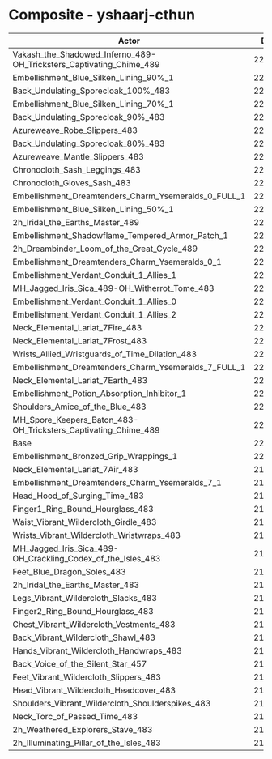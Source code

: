 # Composite - yshaarj-cthun
| Actor | DPS | Increase |
|---|:---:|:---:|
|Vakash_the_Shadowed_Inferno_489-OH_Tricksters_Captivating_Chime_489|228080|3.64%|
|Embellishment_Blue_Silken_Lining_90%_1|225078|2.28%|
|Back_Undulating_Sporecloak_100%_483|224404|1.97%|
|Embellishment_Blue_Silken_Lining_70%_1|224013|1.79%|
|Back_Undulating_Sporecloak_90%_483|223970|1.78%|
|Azureweave_Robe_Slippers_483|223893|1.74%|
|Back_Undulating_Sporecloak_80%_483|223464|1.55%|
|Azureweave_Mantle_Slippers_483|223293|1.47%|
|Chronocloth_Sash_Leggings_483|223260|1.45%|
|Chronocloth_Gloves_Sash_483|223040|1.35%|
|Embellishment_Dreamtenders_Charm_Ysemeralds_0_FULL_1|222942|1.31%|
|Embellishment_Blue_Silken_Lining_50%_1|222798|1.24%|
|2h_Iridal_the_Earths_Master_489|222499|1.11%|
|Embellishment_Shadowflame_Tempered_Armor_Patch_1|222399|1.06%|
|2h_Dreambinder_Loom_of_the_Great_Cycle_489|222047|0.90%|
|Embellishment_Dreamtenders_Charm_Ysemeralds_0_1|221652|0.72%|
|Embellishment_Verdant_Conduit_1_Allies_1|221590|0.69%|
|MH_Jagged_Iris_Sica_489-OH_Witherrot_Tome_483|221579|0.69%|
|Embellishment_Verdant_Conduit_1_Allies_0|221536|0.67%|
|Embellishment_Verdant_Conduit_1_Allies_2|221512|0.66%|
|Neck_Elemental_Lariat_7Fire_483|221259|0.54%|
|Neck_Elemental_Lariat_7Frost_483|221203|0.52%|
|Wrists_Allied_Wristguards_of_Time_Dilation_483|221201|0.52%|
|Embellishment_Dreamtenders_Charm_Ysemeralds_7_FULL_1|221084|0.46%|
|Neck_Elemental_Lariat_7Earth_483|220723|0.30%|
|Embellishment_Potion_Absorption_Inhibitor_1|220543|0.22%|
|Shoulders_Amice_of_the_Blue_483|220475|0.19%|
|MH_Spore_Keepers_Baton_483-OH_Tricksters_Captivating_Chime_489|220185|0.06%|
|Base|220063|0.00%|
|Embellishment_Bronzed_Grip_Wrappings_1|220032|-0.01%|
|Neck_Elemental_Lariat_7Air_483|219981|-0.04%|
|Embellishment_Dreamtenders_Charm_Ysemeralds_7_1|219851|-0.10%|
|Head_Hood_of_Surging_Time_483|219750|-0.14%|
|Finger1_Ring_Bound_Hourglass_483|219579|-0.22%|
|Waist_Vibrant_Wildercloth_Girdle_483|219382|-0.31%|
|Wrists_Vibrant_Wildercloth_Wristwraps_483|219187|-0.40%|
|MH_Jagged_Iris_Sica_489-OH_Crackling_Codex_of_the_Isles_483|219174|-0.40%|
|Feet_Blue_Dragon_Soles_483|219092|-0.44%|
|2h_Iridal_the_Earths_Master_483|218963|-0.50%|
|Legs_Vibrant_Wildercloth_Slacks_483|218935|-0.51%|
|Finger2_Ring_Bound_Hourglass_483|218799|-0.57%|
|Chest_Vibrant_Wildercloth_Vestments_483|218720|-0.61%|
|Back_Vibrant_Wildercloth_Shawl_483|218719|-0.61%|
|Hands_Vibrant_Wildercloth_Handwraps_483|218672|-0.63%|
|Back_Voice_of_the_Silent_Star_457|218504|-0.71%|
|Feet_Vibrant_Wildercloth_Slippers_483|218474|-0.72%|
|Head_Vibrant_Wildercloth_Headcover_483|218473|-0.72%|
|Shoulders_Vibrant_Wildercloth_Shoulderspikes_483|218350|-0.78%|
|Neck_Torc_of_Passed_Time_483|218118|-0.88%|
|2h_Weathered_Explorers_Stave_483|217872|-1.00%|
|2h_Illuminating_Pillar_of_the_Isles_483|216869|-1.45%|
